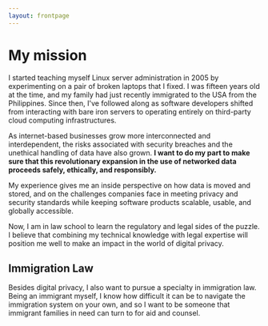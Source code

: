 ```yaml
---
layout: frontpage
---
```


# My mission

I started teaching myself Linux server administration in 2005 by experimenting on a pair of broken laptops that I fixed. I was fifteen years old at the time, and my family had just recently immigrated to the USA from the Philippines. Since then, I've followed along as software developers shifted from interacting with bare iron servers to operating entirely on third-party cloud computing infrastructures.

As internet-based businesses grow more interconnected and interdependent, the risks associated with security breaches and the unethical handling of data have also grown. **I want to do my part to make sure that this revolutionary expansion in the use of networked data proceeds safely, ethically, and responsibly.**

My experience gives me an inside perspective on how data is moved and stored, and on the challenges companies face in meeting privacy and security standards while keeping software products scalable, usable, and globally accessible.

Now, I am in law school to learn the regulatory and legal sides of the puzzle. I believe that combining my technical knowledge with legal expertise will position me well to make an impact in the world of digital privacy.

## Immigration Law

Besides digital privacy, I also want to pursue a specialty in immigration law. Being an immigrant myself, I know how difficult it can be to navigate the immigration system on your own, and so I want to be someone that immigrant families in need can turn to for aid and counsel.
